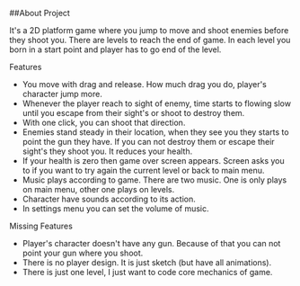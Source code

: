 ##About Project

It's a 2D platform game where you jump to move and shoot enemies before they shoot you. There are levels to reach the end of game. In each level you born in a start point
and player has to go end of the level.

Features
- You move with drag and release. How much drag you do, player's character jump more.
- Whenever the player reach to sight of enemy, time starts to flowing slow until you escape from their sight's or shoot to destroy them.
- With one click, you can shoot that direction.
- Enemies stand steady in their location, when they see you they starts to point the gun they have. If you can not destroy them or escape their sight's they shoot you. It reduces your health.
- If your health is zero then game over screen appears. Screen asks you to if you want to try again the current level or back to main menu.
- Music plays according to game. There are two music. One is only plays on main menu, other one plays on levels.
- Character have sounds according to its action.
- In settings menu you can set the volume of music.

Missing Features
- Player's character doesn't have any gun. Because of that you can not point your gun where you shoot.
- There is no player design. It is just sketch (but have all animations).
- There is just one level, I just want to code core mechanics of game.
